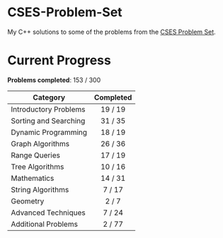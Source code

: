 # CSES-Problem-Set

My C++ solutions to some of the problems from the [CSES Problem Set](https://cses.fi/problemset/).

# Current Progress

**Problems completed**: 153 / 300

| Category              | Completed |
| --------------------- | :-------: |
| Introductory Problems |  19 / 19  |
| Sorting and Searching |  31 / 35  |
| Dynamic Programming   |  18 / 19  |
| Graph Algorithms      |  26 / 36  |
| Range Queries         |  17 / 19  |
| Tree Algorithms       |  10 / 16  |
| Mathematics           |  14 / 31  |
| String Algorithms     |   7 / 17  |
| Geometry              |   2 / 7   |
| Advanced Techniques   |   7 / 24  |
| Additional Problems   |   2 / 77  |
